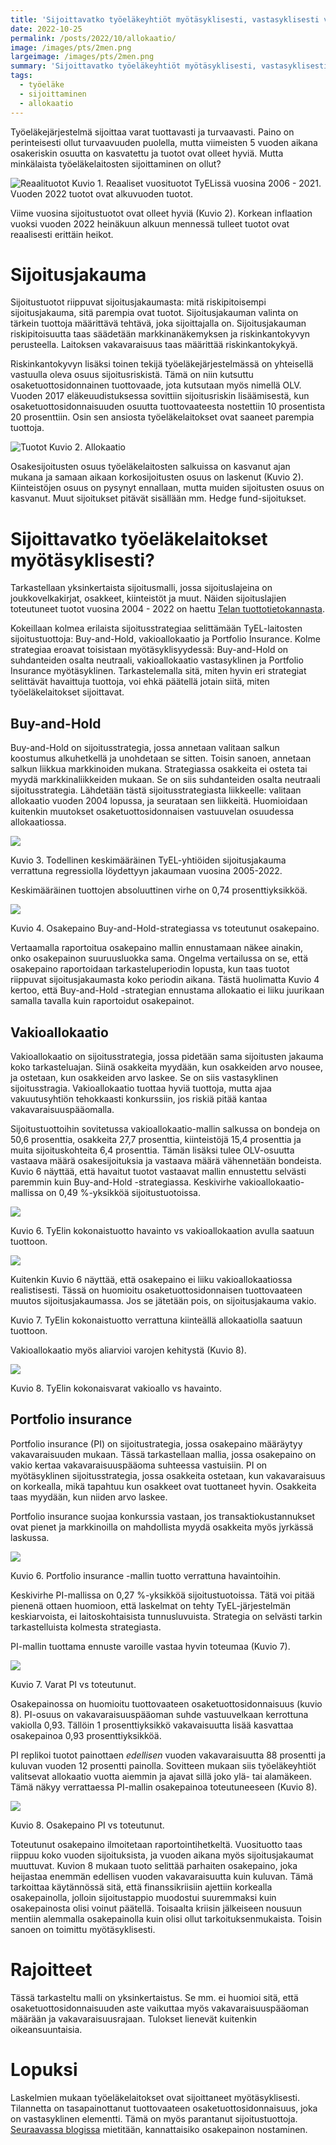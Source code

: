 ```yaml
---
title: 'Sijoittavatko työeläkeyhtiöt myötäsyklisesti, vastasyklisesti vai neutraalisti?'
date: 2022-10-25
permalink: /posts/2022/10/allokaatio/
image: /images/pts/2men.png
largeimage: /images/pts/2men.png
summary: 'Sijoittavatko työeläkeyhtiöt myötäsyklisesti, vastasyklisesti vai neutraalisti? Blogissa tätä analysoidaan.'
tags:
  - työeläke
  - sijoittaminen
  - allokaatio
---
```


Työeläkejärjestelmä sijoittaa varat tuottavasti ja turvaavasti. Paino on perinteisesti ollut turvaavuuden puolella, mutta viimeisten 5 vuoden aikana
osakeriskin osuutta on kasvatettu ja tuotot ovat olleet hyviä. Mutta minkälaista työeläkelaitosten sijoittaminen on ollut? 

![Reaalituotot](/images/pts/tuotot_toteuma.png)
Kuvio 1. Reaaliset vuosituotot TyELissä vuosina 2006 - 2021. Vuoden 2022 tuotot ovat alkuvuoden tuotot.

Viime vuosina sijoitustuotot ovat olleet hyviä (Kuvio 2). 
Korkean inflaation vuoksi vuoden 2022 heinäkuun alkuun mennessä tulleet tuotot ovat reaalisesti erittäin heikot.

Sijoitusjakauma
======

Sijoitustuotot riippuvat sijoitusjakaumasta: mitä riskipitoisempi sijoitusjakauma, sitä parempia ovat tuotot.
Sijoitusjakauman valinta on tärkein tuottoja määrittävä tehtävä, joka sijoittajalla on.
Sijoitusjakauman riskipitoisuutta taas säädetään markkinanäkemyksen ja riskinkantokyvyn perusteella. Laitoksen vakavaraisuus
taas määrittää riskinkantokykyä. 

Riskinkantokyvyn lisäksi toinen tekijä työeläkejärjestelmässä on yhteisellä vastuulla oleva osuus sijoitusriskistä.
Tämä on niin kutsuttu osaketuottosidonnainen tuottovaade, jota kutsutaan myös nimellä OLV.
Vuoden 2017 eläkeuudistuksessa sovittiin sijoitusriskin lisäämisestä, kun osaketuottosidonnaisuuden osuutta
tuottovaateesta nostettiin 10 prosentista 20 prosenttiin. Osin sen ansiosta
työeläkelaitokset ovat saaneet parempia tuottoja. 

![Tuotot](/images/tuotot/allo.png)
Kuvio 2. Allokaatio

Osakesijoitusten osuus työeläkelaitosten salkuissa on kasvanut ajan mukana ja samaan aikaan
korkosijoitusten osuus on laskenut (Kuvio 2). Kiinteistöjen osuus on pysynyt ennallaan, mutta muiden sijoitusten 
osuus on kasvanut. Muut sijoitukset pitävät sisällään mm. Hedge fund-sijoitukset. 

Sijoittavatko työeläkelaitokset myötäsyklisesti?
=====

Tarkastellaan yksinkertaista sijoitusmalli, jossa sijoituslajeina on joukkovelkakirjat, osakkeet, kiinteistöt ja muut. 
Näiden sijoituslajien toteutuneet tuotot vuosina 2004 - 2022 on haettu [Telan tuottotietokannasta](https://www.tela.fi/elakevarojen-sijoittaminen/tilastotietokanta/).

Kokeillaan kolmea erilaista sijoitusstrategiaa selittämään TyEL-laitosten sijoitustuottoja: Buy-and-Hold, vakioallokaatio ja Portfolio Insurance.
Kolme strategiaa eroavat toisistaan myötäsyklisyydessä: Buy-and-Hold on suhdanteiden osalta neutraali,
vakioallokaatio vastasyklinen ja Portfolio Insurance myötäsyklinen. Tarkastelemalla sitä, miten hyvin eri strategiat
selittävät havaittuja tuottoja, voi ehkä päätellä jotain siitä, miten työeläkelaitokset sijoittavat.

Buy-and-Hold
-----

Buy-and-Hold on sijoitusstrategia, jossa annetaan valitaan salkun koostumus alkuhetkellä ja unohdetaan se sitten. 
Toisin sanoen, annetaan salkun liikkua markkinoiden mukana.
Strategiassa osakkeita ei osteta tai myydä markkinaliikkeiden mukaan. Se on siis suhdanteiden osalta neutraali 
sijoitusstrategia. Lähdetään tästä sijoitusstrategiasta liikkeelle: valitaan allokaatio vuoden 2004 lopussa, ja seurataan
sen liikkeitä. Huomioidaan kuitenkin muutokset osaketuottosidonnaisen vastuuvelan osuudessa allokaatiossa. 

![](/images/tuotot/BH_tuotot.png)

Kuvio 3. Todellinen keskimääräinen TyEL-yhtiöiden sijoitusjakauma verrattuna regressiolla löydettyyn jakaumaan vuosina 2005-2022.

Keskimääräinen tuottojen absoluuttinen virhe on 0,74 prosenttiyksikköä. 

![](/images/tuotot/BH_osake.png)

Kuvio 4. Osakepaino Buy-and-Hold-strategiassa vs toteutunut osakepaino.

Vertaamalla raportoitua osakepaino mallin ennustamaan näkee ainakin, onko osakepainon suuruusluokka sama.
Ongelma vertailussa on se, että osakepaino raportoidaan tarkasteluperiodin lopusta, kun taas tuotot riippuvat 
sijoitusjakaumasta koko periodin aikana. Tästä huolimatta Kuvio 4 kertoo, että Buy-and-Hold -strategian ennustama
allokaatio ei liiku juurikaan samalla tavalla kuin raportoidut osakepainot.

Vakioallokaatio
-----

Vakioallokaatio on sijoitusstrategia, jossa pidetään sama sijoitusten jakauma
koko tarkasteluajan. Siinä osakkeita myydään, kun osakkeiden arvo nousee, ja ostetaan, kun osakkeiden
arvo laskee. Se on siis vastasyklinen sijoitusstragia.
Vakioallokaatio tuottaa hyviä tuottoja, mutta ajaa vakuutusyhtiön tehokkaasti konkurssiin, jos
riskiä pitää kantaa vakavaraisuuspääomalla.

Sijoitustuottoihin sovitetussa vakioallokaatio-mallin salkussa on 
bondeja on 50,6 prosenttia, osakkeita 27,7 prosenttia, kiinteistöjä 15,4 prosenttia 
ja muita sijoituskohteita 6,4 prosenttia. Tämän lisäksi tulee OLV-osuutta vastaava määrä
osakesijoituksia ja vastaava määrä vähennetään bondeista. 
Kuvio 6 näyttää, että havaitut tuotot vastaavat mallin ennustettu selvästi paremmin kuin Buy-and-Hold -strategiassa.
Keskivirhe vakioallokaatio-mallissa on 0,49 %-yksikköä sijoitustuotoissa. 

![](/images/tuotot/vakio_tuotot.png)

Kuvio 6. TyElin kokonaistuotto havainto vs vakioallokaation avulla saatuun tuottoon.

![](/images/tuotot/vakio_osake.png)

Kuitenkin Kuvio 6 näyttää, että osakepaino ei liiku vakioallokaatiossa realistisesti. Tässä on huomioitu
osaketuottosidonnaisen tuottovaateen muutos sijoitusjakaumassa. Jos se jätetään pois, on sijoitusjakauma vakio.

Kuvio 7. TyElin kokonaistuotto verrattuna kiinteällä allokaatiolla saatuun tuottoon.

Vakioallokaatio myös aliarvioi varojen kehitystä (Kuvio 8).

![](/images/tuotot/vakio_varat.png)

Kuvio 8. TyElin kokonaisvarat vakioallo vs havainto.

Portfolio insurance
-----

Portfolio insurance (PI) on sijoitustrategia, jossa osakepaino määräytyy vakavaraisuuden mukaan.
Tässä tarkastellaan mallia, jossa osakepaino on vakio kertaa vakavaraisuuspääoma suhteessa vastuisiin.
PI on myötäsyklinen sijoitusstrategia, jossa osakkeita ostetaan, kun vakavaraisuus on korkealla, mikä tapahtuu
kun osakkeet ovat tuottaneet hyvin. Osakkeita taas myydään, kun niiden arvo laskee.

Portfolio insurance suojaa konkurssia vastaan, jos transaktiokustannukset ovat pienet ja markkinoilla on mahdollista myydä osakkeita
myös jyrkässä laskussa.

![](/images/tuotot/PI_tuotot.png)

Kuvio 6. Portfolio insurance -mallin tuotto verrattuna havaintoihin.

Keskivirhe PI-mallissa on 0,27 %-yksikköä sijoitustuotoissa. Tätä voi pitää pienenä ottaen huomioon,
että laskelmat on tehty TyEL-järjestelmän keskiarvoista, ei laitoskohtaisista tunnusluvuista.
Strategia on selvästi tarkin tarkastelluista kolmesta strategiasta.

PI-mallin tuottama ennuste varoille vastaa hyvin toteumaa (Kuvio 7).

![](/images/tuotot/PI_varat.png)

Kuvio 7. Varat PI vs toteutunut.

Osakepainossa on huomioitu tuottovaateen osaketuottosidonnaisuus (kuvio 8). PI-osuus on vakavaraisuuspääoman suhde vastuuvelkaan
kerrottuna vakiolla 0,93. Tällöin 1 prosenttiyksikkö vakavaisuutta lisää kasvattaa osakepainoa 0,93 prosenttiyksikköä.

PI replikoi tuotot painottaen _edellisen_ vuoden vakavaraisuutta 88 prosentti ja kuluvan vuoden 12 prosentti painolla.
Sovitteen mukaan siis työeläkeyhtiöt valitsevat allokaatio vuotta aiemmin ja ajavat sillä joko
ylä- tai alamäkeen. Tämä näkyy verrattaessa PI-mallin osakepainoa toteutuneeseen (Kuvio 8).

![](/images/tuotot/PI_osakeallo.png)

Kuvio 8. Osakepaino PI vs toteutunut.

Toteutunut osakepaino ilmoitetaan raportointihetkeltä. Vuosituotto taas riippuu koko vuoden
sijoituksista, ja vuoden aikana myös sijoitusjakaumat muuttuvat. Kuvion 8 mukaan tuoto selittää parhaiten
osakepaino, joka heijastaa enemmän edellisen vuoden vakavaraisuutta kuin kuluvan. Tämä tarkoittaa
käytännössä sitä, että finanssikriisiin ajettiin korkealla osakepainolla, jolloin sijoitustappio muodostui
suuremmaksi kuin osakepainosta olisi voinut päätellä. Toisaalta kriisin jälkeiseen nousuun mentiin alemmalla
osakepainolla kuin olisi ollut tarkoituksenmukaista. Toisin sanoen on toimittu myötäsyklisesti.

Rajoitteet
=====

Tässä tarkasteltu malli on yksinkertaistus. Se mm. ei huomioi sitä, että osaketuottosidonnaisuuden aste vaikuttaa
myös vakavaraisuuspääoman määrään ja vakavaraisuusrajaan. Tulokset lienevät kuitenkin oikeansuuntaisia.

Lopuksi
=====

Laskelmien mukaan työeläkelaitokset ovat sijoittaneet myötäsyklisesti. Tilannetta on tasapainottanut tuottovaateen
osaketuottosidonnaisuus, joka on vastasyklinen elementti. Tämä on myös parantanut sijoitustuottoja. 
[Seuraavassa blogissa](https:/posts/2022/10/osakkeet/) mietitään, kannattaisiko osakepainon nostaminen.

